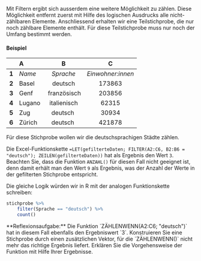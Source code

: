 Mit Filtern ergibt sich ausserdem eine weitere Möglichkeit zu zählen. Diese Möglichkeit entfernt zuerst mit Hilfe des logischen Ausdrucks alle nicht-zählbaren Elemente. Anschliessend erhalten wir eine Teilstichprobe, die nur noch zählbare Elemente enthält. Für diese Teilstichprobe muss nur noch der Umfang bestimmt werden.

#### Beispiel

| | A | B | C |
| :---: | :---| :---: |  :---: | 
| **1** | *Name* | *Sprache* | *Einwohner:innen* |
| **2** | Basel | deutsch | 173863| 
| **3** | Genf | französisch | 203856 | 
| **4** | Lugano | italienisch | 62315 | 
| **5** | Zug | deutsch | 30934 | 
| **6** | Zürich | deutsch | 421878 | 

Für diese Stichprobe wollen wir die deutschsprachigen Städte zählen. 

Die Excel-Funktionskette `=LET(gefilterteDaten; FILTER(A2:C6, B2:B6 = "deutsch"); ZEILEN(gefilterteDaten))` hat als Ergebnis den Wert `3`. Beachten Sie, dass die Funktion `ANZAHL()` für diesen Fall nicht geeignet ist, denn damit erhält man den Wert `9` als Ergebnis, was der Anzahl der Werte in der gefilterten Stichprobe entspricht.

Die gleiche Logik würden wir in R mit der analogen Funktionskette schreiben:

```R
stichprobe %>%
    filter(Sprache == "deutsch") %>% 
    count()
```

<p class="alert alert-secondary" markdown="1">
**Reflexionsaufgabe:** Die Funktion `ZÄHLENWENN(A2:C6; "deutsch")` hat in diesem Fall ebenfalls den Ergebniswert `3`. Konstruieren Sie eine Stichprobe durch einen zusätzlichen Vektor, für die `ZÄHLENWENN()` nicht mehr das richtige Ergebnis liefert. Erklären Sie die Vorgehensweise der Funktion mit Hilfe Ihrer Ergebnisse. 
</p>

